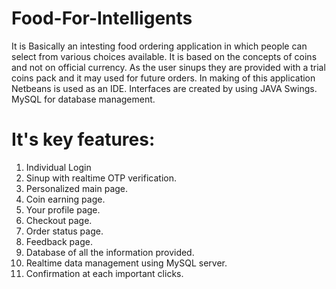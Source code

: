 
# Food-For-Intelligents

It is Basically an intesting food ordering application in which people can select from various choices available.
It is based on the concepts of coins and not on official currency. 
As the user sinups they are provided with a trial coins pack and it may used for future orders.
In making of this application Netbeans is used as an IDE. Interfaces are created by using JAVA Swings. MySQL for database management.
# It's key features:
1. Individual Login
2. Sinup with realtime OTP verification.
3. Personalized main page.
4. Coin earning page.
5. Your profile page.
6. Checkout page.
7. Order status page.
8. Feedback page.
9. Database of all the information provided.
10. Realtime data management using MySQL server.
11. Confirmation at each important clicks.
